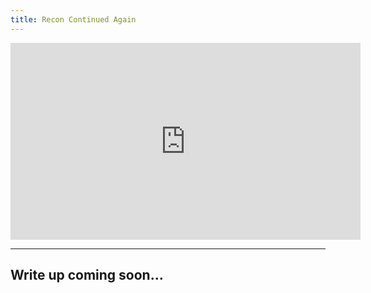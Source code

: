 ```yaml
---
title: Recon Continued Again
---
```


<iframe width="560" height="315" src="https://www.youtube.com/embed/XFoSx067MbI?si=a1Q9s--aaoP5bJzB" title="YouTube video player" frameborder="0" allow="accelerometer; autoplay; clipboard-write; encrypted-media; gyroscope; picture-in-picture; web-share" allowfullscreen></iframe>

---

## Write up coming soon...
